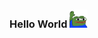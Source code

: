 ### Hello World <img src="https://github.com/R3TRO04/R3TRO04/blob/main/1861-peepowave.gif" width="29px">

<!--
**R3TRO04/R3TRO04** is a ✨ _special_ ✨ repository because its `README.md` (this file) appears on your GitHub profile.

Here are some ideas to get you started:

- 🔭 I’m currently working on ...
- 🌱 I’m currently learning ...
- 👯 I’m looking to collaborate on ...
- 🤔 I’m looking for help with ...
- 💬 Ask me about ...
- 📫 How to reach me: ...
- 😄 Pronouns: ...
- ⚡ Fun fact: ...
-->
